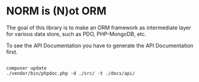 NORM is (N)ot ORM
=================

The goal of this library is to make an ORM framework as intermediate layer for
various data store, such as PDO, PHP-MongoDB, etc.

To see the API Documentation you have to generate the API Documentation first.

```

composer update
./vendor/bin/phpdoc.php -d ./src/ -t ./docs/api/

```
